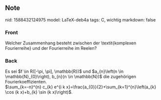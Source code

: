 ## Note
nid: 1588432124975
model: LaTeX-deb4a
tags: C, wichtig
markdown: false

### Front
Welcher Zusammenhang besteht zwischen der \textit{komplexen Fourierreihe} und der Fourierreihe im Reelen?

### Back
<div>Es sei $f \in R([-\pi, \pi], \mathbb{R})$ und $a_{n}\left(n \in \mathbb{N}_{0}\right), b_{n}(n \in \mathbb{N})$ die zugehörigen Fourierkoeffizienten.
</div><div>
</div>$\sum_{k=-n}^{n} c_{k} e^{i k x}=\frac{a_{0}}{2}+\sum_{k=1}^{n}\left(a_{k} \cos (k x)+b_{k} \sin (k x)\right)$.
